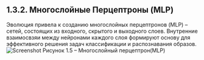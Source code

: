 ## **1.3.2.	Многослойные Перцептроны (MLP)**

Эволюция привела к созданию многослойных перцептронов (MLP) – сетей, состоящих из входного, скрытого и выходного слоев. 
Внутренние взаимосвзяи между нейронами каждого слоя формируют основу для эффективного решения задач классификации и распознавания образов. 
![Screenshot](../main/Screenshot/MLP.png)
Рисунок 1.5 – Многослойный перцептрон(MLP)
